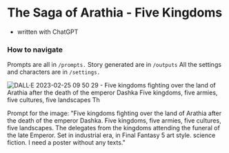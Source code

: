 # The Saga of Arathia - Five Kingdoms

- written with ChatGPT

### How to navigate
Prompts are all in `/prompts.` Story generated are in `/outputs` All the settings and characters are in `/settings.`

![DALL·E 2023-02-25 09 50 29 - Five kingdoms fighting over the land of Arathia after the death of the emperor Dashka  Five kingdoms, five armies, five cultures, five landscapes   Th](https://user-images.githubusercontent.com/4682613/221371974-a81510ce-8b1a-4f1b-9b29-e2e8f6b19ce2.png)

Prompt for the image: "Five kingdoms fighting over the land of Arathia after the death of the emperor Dashka. Five kingdoms, five armies, five cultures, five landscapes.  The delegates from the kingdoms attending the funeral of the late Emperor. Set in industrial era, in Final Fantasy 5 art style. science fiction. I need a poster without any texts."
